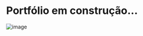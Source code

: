 # Portfólio em construção...

![image](https://github.com/kaiquesimao/portfolio_3d/assets/66140734/f54efbe7-a428-4417-9172-8cd3e7294dca)


